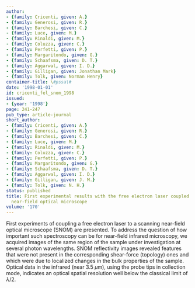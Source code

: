 ```yaml
---
author:
- {family: Cricenti, given: A.}
- {family: Generosi, given: R.}
- {family: Barchesi, given: C.}
- {family: Luce, given: M.}
- {family: Rinaldi, given: M.}
- {family: Coluzza, given: C.}
- {family: Perfetti, given: P.}
- {family: Margaritondo, given: G.}
- {family: Schaafsma, given: D. T.}
- {family: Aggarwal, given: I. D.}
- {family: Gilligan, given: Jonathan Mark}
- {family: Tolk, given: Norman Henry}
container-title: \#pssa\#
date: '1998-01-01'
id: cricenti_fel_snom_1998
issued:
- {year: '1998'}
page: 241-247
pub_type: article-journal
short_author:
- {family: Cricenti, given: A.}
- {family: Generosi, given: R.}
- {family: Barchesi, given: C.}
- {family: Luce, given: M.}
- {family: Rinaldi, given: M.}
- {family: Coluzza, given: C.}
- {family: Perfetti, given: P.}
- {family: Margaritondo, given: G.}
- {family: Schaafsma, given: D. T.}
- {family: Aggarwal, given: I. D.}
- {family: Gilligan, given: J. M.}
- {family: Tolk, given: N. H.}
status: published
title: First experimental results with the free electron laser coupled to a scanning
  near-field optical microscope
volume: '170'
---
```

First experiments of coupling a free electron laser to a scanning near-field optical microscope (SNOM) are presented. To address the question of how important such spectroscopy can be for near-field infrared microscopy, we acquired images of the same region of the sample under investigation at several photon wavelengths. SNOM reflectivity images revealed features that were not present in the corresponding shear-force (topology) ones and which were due to localized changes in the bulk properties of the sample. Optical data in the infrared (near 3.5 $\mu$m), using the probe tips in collection mode, indicates an optical spatial resolution well below the classical limit of $\lambda/2$.
